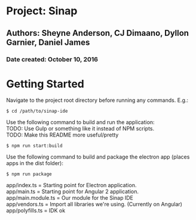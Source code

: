 # Project: Sinap
## Authors: Sheyne Anderson, CJ Dimaano, Dyllon Garnier, Daniel James
### Date created: October 10, 2016


# Getting Started

Navigate to the project root directory before running any commands. E.g.:

```$ cd /path/to/sinap-ide```

Use the following command to build and run the application:  
TODO: Use Gulp or something like it instead of NPM scripts.  
TODO: Make this README more useful/pretty  

```$ npm run start:build```

Use the following command to build and package the electron app (places apps in the dist folder):

```$ npm run package```

app/index.ts = Starting point for Electron application.  
app/main.ts = Starting point for Angular 2 application.  
app/main.module.ts = Our module for the Sinap IDE  
app/vendors.ts = Import all libraries we're using. (Currently on Angular)  
app/polyfills.ts = IDK ok
